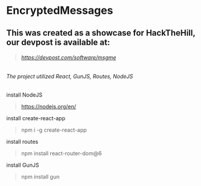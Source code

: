 # EncryptedMessages
## This was created as a showcase for HackTheHill, our devpost is available at: 
> ###### https://devpost.com/software/msgme

###### The project utilized React, GunJS, Routes, NodeJS

install NodeJS
> https://nodejs.org/en/

install create-react-app
> npm i -g create-react-app

install routes
> npm install react-router-dom@6

install GunJS
> npm install gun

